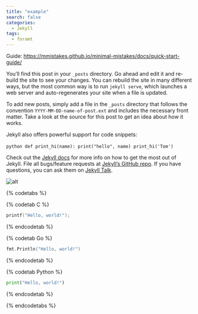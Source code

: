 ```yaml
---
title: "example"
search: false
categories: 
  - Jekyll
tags: 
  - foramt
---
```

Guide: https://mmistakes.github.io/minimal-mistakes/docs/quick-start-guide/

You’ll find this post in your `_posts` directory. Go ahead and edit it and re-build the site to see your changes. You can rebuild the site in many different ways, but the most common way is to run `jekyll serve`, which launches a web server and auto-regenerates your site when a file is updated.

To add new posts, simply add a file in the `_posts` directory that follows the convention `YYYY-MM-DD-name-of-post.ext` and includes the necessary front matter. Take a look at the source for this post to get an idea about how it works.

Jekyll also offers powerful support for code snippets:

​```python
def print_hi(name):
  print("hello", name)
print_hi('Tom')
​```

Check out the [Jekyll docs][jekyll-docs] for more info on how to get the most out of Jekyll. File all bugs/feature requests at [Jekyll’s GitHub repo][jekyll-gh]. If you have questions, you can ask them on [Jekyll Talk][jekyll-talk].

[jekyll-docs]: https://jekyllrb.com/docs/home
[jekyll-gh]:   https://github.com/jekyll/jekyll
[jekyll-talk]: https://talk.jekyllrb.com/

<img src="https://i.imgur.com/R9mFcai.png" height="" alt="alt" caption="cations"/>

{% codetabs %}

{% codetab C %}
```c
printf("Hello, world!");
```
{% endcodetab %}

{% codetab Go %}
```go
fmt.Println("Hello, world!")
```
{% endcodetab %}

{% codetab Python %}
```python
print("Hello, world!")
```
{% endcodetab %}

{% endcodetabs %}

<!--stackedit_data:
eyJoaXN0b3J5IjpbMTA4MDkwMzMyOCwxMDA5MzY5MzQwLC0xNj
U2MDYzNzU5XX0=
-->